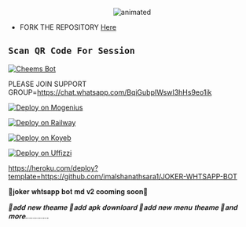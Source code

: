 
<p align="center"><img src="https://i.ibb.co/PNHhGnw/Joker-Wallpapers-HD-Wallpapers-2.jpg" alt="animated" /></p>







- FORK THE REPOSITORY [Here](https://github.com/imalshanathsara1/JOKER-WHTSAPP-BOT/fork)

## `Scan QR Code For Session`
[![Cheems Bot](https://repl.it/badge/github/quiec/whatsasena)](https://replit.com/@imalshanathsara/JOKER-Bot-Multi-Device-Qr-Code-Generator?v=1)

 PLEASE JOIN SUPPORT GROUP=https://chat.whatsapp.com/BqiGubpIWswI3hHs9eo1ik

[![Deploy on Mogenius](https://telegra.ph/file/946d83b461457a3c1598c.png)](https://studio.mogenius.com/studio/cloud-space/cloud-space-overview)

[![Deploy on Railway](https://railway.app/button.svg)](https://railway.app/dashboard)

[![Deploy on Koyeb](https://telegra.ph/file/48228bbb836479f7a2863.png)](https://app.koyeb.com/deploy?type=git&repository=&branch=name&name=servicename)

[![Deploy on Uffizzi](https://telegra.ph/file/e464e609e43eb3dfdc144.png)](https://app.uffizzi.com/projects)

https://heroku.com/deploy?template=https://github.com/imalshanathsara1/JOKER-WHTSAPP-BOT

🤡𝐣𝐨𝐤𝐞𝐫 𝐰𝐡𝐭𝐬𝐚𝐩𝐩 𝐛𝐨𝐭 𝐦𝐝 𝐯𝟐 𝐜𝐨𝐨𝐦𝐢𝐧𝐠 𝐬𝐨𝐨𝐧🤡

*🤡𝐚𝐝𝐝 𝐧𝐞𝐰 𝐭𝐡𝐞𝐚𝐦𝐞*
*🤡𝐚𝐝𝐝 𝐚𝐩𝐤 𝐝𝐨𝐰𝐧𝐥𝐨𝐚𝐫𝐝*
*🤡𝐚𝐝𝐝 𝐧𝐞𝐰 𝐦𝐞𝐧𝐮 𝐭𝐡𝐞𝐚𝐦𝐞*
*🤡𝐚𝐧𝐝 𝐦𝐨𝐫𝐞............*
